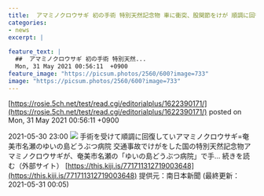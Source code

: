 ```yaml
---
title:  アマミノクロウサギ 初の手術 特別天然記念物 車に衝突、股関節をけが 順調に回復 奄美  
categories:
- news
excerpt: |
  
feature_text: |
  ##  アマミノクロウサギ 初の手術 特別天然...
  Mon, 31 May 2021 00:56:11  +0900
feature_image: "https://picsum.photos/2560/600?image=733"
image: "https://picsum.photos/2560/600?image=733"
---
```


[https://rosie.5ch.net/test/read.cgi/editorialplus/1622390171/](https://rosie.5ch.net/test/read.cgi/editorialplus/1622390171/)
posted on Mon, 31 May 2021 00:56:11  +0900

<!--more-->

2021-05-30 23:00 ![](https://contents.oricon.co.jp/upimg/article/3/1531/1531054/detail/img400/d8805f4ce6d25dcd66a1cef0688d1b4c065e02d96a95843e44411d3d07c59805.jpg) 手術を受けて順調に回復していアマミノクロウサギ=奄美市名瀬のゆいの島どうぶつ病院 交通事故でけがをした国の特別天然記念物アマミノクロウサギが、奄美市名瀬の「ゆいの島どうぶつ病院」で手... 続きを読む（外部サイト） [https://this.kiji.is/771711312719003648](https://this.kiji.is/771711312719003648) 提供元：南日本新聞 (最終更新：2021-05-31 00:05)
